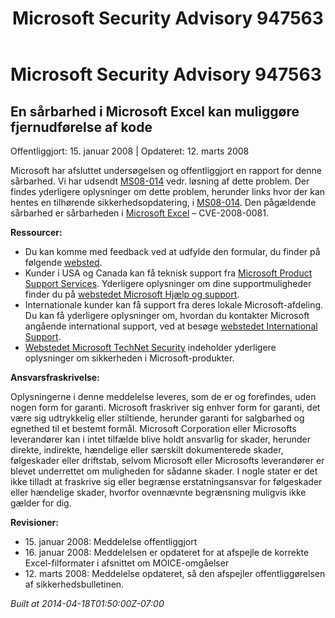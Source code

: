 ﻿---
title: Microsoft Security Advisory 947563
TOCTitle: "947563"
ms:assetid: "947563"
ms:mtpsurl: https://technet.microsoft.com/da-DK/library/947563(v=Security.10)
ms:contentKeyID: 61223888
ms.date: 04/18/2014
mtps_version: v=Security.10
ms.translationtype: HT
---

# Microsoft Security Advisory 947563

## En sårbarhed i Microsoft Excel kan muliggøre fjernudførelse af kode

Offentliggjort: 15. januar 2008 | Opdateret: 12. marts 2008

Microsoft har afsluttet undersøgelsen og offentliggjort en rapport for denne sårbarhed. Vi har udsendt [MS08-014](http://technet.microsoft.com/security/bulletin/ms08-014) vedr. løsning af dette problem. Der findes yderligere oplysninger om dette problem, herunder links hvor der kan hentes en tilhørende sikkerhedsopdatering, i [MS08-014](http://technet.microsoft.com/security/bulletin/ms08-014). Den pågældende sårbarhed er sårbarheden i [Microsoft Excel](http://www.cve.mitre.org/cgi-bin/cvename.cgi?name=cve-2008-0081) – CVE-2008-0081.

**Ressourcer:**

  - Du kan komme med feedback ved at udfylde den formular, du finder på følgende [websted](https://support.microsoft.com/common/survey.aspx?scid=sw;en;1257&amp;showpage=1&amp;ws=technet&amp;sd=tech).
  - Kunder i USA og Canada kan få teknisk support fra [Microsoft Product Support Services](http://go.microsoft.com/fwlink/?linkid=21131). Yderligere oplysninger om dine supportmuligheder finder du på [webstedet Microsoft Hjælp og support](http://support.microsoft.com/).
  - Internationale kunder kan få support fra deres lokale Microsoft-afdeling. Du kan få yderligere oplysninger om, hvordan du kontakter Microsoft angående international support, ved at besøge [webstedet International Support](http://go.microsoft.com/fwlink/?linkid=21155).
  - [Webstedet Microsoft TechNet Security](http://go.microsoft.com/fwlink/?linkid=21132) indeholder yderligere oplysninger om sikkerheden i Microsoft-produkter.

**Ansvarsfraskrivelse:**

Oplysningerne i denne meddelelse leveres, som de er og forefindes, uden nogen form for garanti. Microsoft fraskriver sig enhver form for garanti, det være sig udtrykkelig eller stiltiende, herunder garanti for salgbarhed og egnethed til et bestemt formål. Microsoft Corporation eller Microsofts leverandører kan i intet tilfælde blive holdt ansvarlig for skader, herunder direkte, indirekte, hændelige eller særskilt dokumenterede skader, følgeskader eller driftstab, selvom Microsoft eller Microsofts leverandører er blevet underrettet om muligheden for sådanne skader. I nogle stater er det ikke tilladt at fraskrive sig eller begrænse erstatningsansvar for følgeskader eller hændelige skader, hvorfor ovennævnte begrænsning muligvis ikke gælder for dig.

**Revisioner:**

  - 15\. januar 2008: Meddelelse offentliggjort
  - 16\. januar 2008: Meddelelsen er opdateret for at afspejle de korrekte Excel-filformater i afsnittet om MOICE-omgåelser
  - 12\. marts 2008: Meddelelse opdateret, så den afspejler offentliggørelsen af sikkerhedsbulletinen.

*Built at 2014-04-18T01:50:00Z-07:00*

